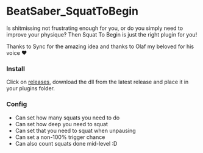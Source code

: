 # BeatSaber_SquatToBegin

Is shitmissing not frustrating enough for you, or do you simply need to improve your physique? Then Squat To Begin is just the right plugin for you!

Thanks to Sync for the amazing idea and thanks to Olaf my beloved for his voice ❤️

### Install

Click on [releases](https://github.com/kinsi55/BeatSaber_SquatToBegin/releases/latest), download the dll from the latest release and place it in your plugins folder.

### Config

- Can set how many squats you need to do
- Can set how deep you need to squat
- Can set that you need to squat when unpausing
- Can set a non-100% trigger chance
- Can also count squats done mid-level :D
